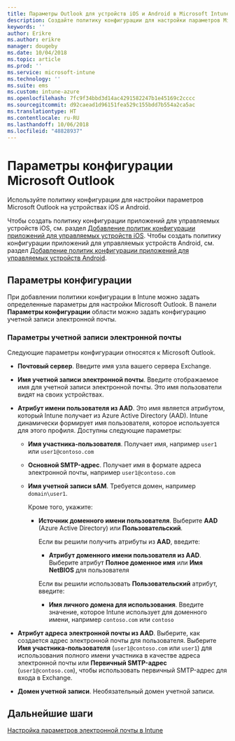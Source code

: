 ```yaml
---
title: Параметры Outlook для устройств iOS и Android в Microsoft Intune
description: Создайте политику конфигурации для настройки параметров Microsoft Outlook на устройствах iOS и Android.
keywords: ''
author: Erikre
ms.author: erikre
manager: dougeby
ms.date: 10/04/2018
ms.topic: article
ms.prod: ''
ms.service: microsoft-intune
ms.technology: ''
ms.suite: ems
ms.custom: intune-azure
ms.openlocfilehash: 7fc9f34bbd3d14ac4291582247b1e45169c2cccc
ms.sourcegitcommit: d92caead1d96151fea529c155bdd7b554a2ca5ac
ms.translationtype: HT
ms.contentlocale: ru-RU
ms.lasthandoff: 10/06/2018
ms.locfileid: "48828937"
---
```

# <a name="microsoft-outlook-configuration-settings"></a>Параметры конфигурации Microsoft Outlook 

Используйте политику конфигурации для настройки параметров Microsoft Outlook на устройствах iOS и Android. 

Чтобы создать политику конфигурации приложений для управляемых устройств iOS, см. раздел [Добавление политик конфигурации приложений для управляемых устройств iOS](app-configuration-policies-use-ios.md). Чтобы создать политику конфигурации приложений для управляемых устройств Android, см. раздел [Добавление политик конфигурации приложений для управляемых устройств Android](app-configuration-policies-use-android.md). 

## <a name="configuration-settings"></a>Параметры конфигурации

При добавлении политики конфигурации в Intune можно задать определенные параметры для настройки Microsoft Outlook. В панели **Параметры конфигурации** области можно задать конфигурацию учетной записи электронной почты.

### <a name="email-account-settings"></a>Параметры учетной записи электронной почты

Следующие параметры конфигурации относятся к Microsoft Outlook.

- **Почтовый сервер**. Введите имя узла вашего сервера Exchange.
- **Имя учетной записи электронной почты**. Введите отображаемое имя для учетной записи электронной почты. Это имя пользователи видят на своих устройствах.
- **Атрибут имени пользователя из AAD**. Это имя является атрибутом, который Intune получает из Azure Active Directory (AAD). Intune динамически формирует имя пользователя, которое используется для этого профиля. Доступны следующие параметры:
  - **Имя участника-пользователя**. Получает имя, например `user1` или `user1@contoso.com`
  - **Основной SMTP-адрес**. Получает имя в формате адреса электронной почты, например `user1@contoso.com`
  - **Имя учетной записи sAM**. Требуется домен, например `domain\user1`.

    Кроме того, укажите:  
    - **Источник доменного имени пользователя**. Выберите **AAD** (Azure Active Directory) или **Пользовательский**.

      Если вы решили получить атрибуты из **AAD**, введите:
      - **Атрибут доменного имени пользователя из AAD**. Выберите атрибут **Полное доменное имя** или **Имя NetBIOS** для пользователя

      Если вы решили использовать **Пользовательский** атрибут, введите:
      - **Имя личного домена для использования**. Введите значение, которое Intune использует для доменного имени, например `contoso.com` или `contoso`

- **Атрибут адреса электронной почты из AAD**. Выберите, как создается адрес электронной почты для пользователя. Выберите **Имя участника-пользователя** (`user1@contoso.com` или `user1`) для использования полного имени участника в качестве адреса электронной почты или **Первичный SMTP-адрес** (`user1@contoso.com`), чтобы использовать первичный SMTP-адрес для входа в Exchange.
- **Домен учетной записи**. Необязательный домен учетной записи.

## <a name="next-steps"></a>Дальнейшие шаги
[Настройка параметров электронной почты в Intune](email-settings-configure.md)

